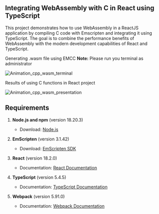 ## Integrating WebAssembly with C in React using TypeScript

This project demonstrates how to use WebAssembly in a ReactJS application by compiling C code with Emscripten and integrating it using TypeScript. The goal is to combine the performance benefits of WebAssembly with the modern development capabilities of React and TypeScript.

Generating .wasm file using EMCC
**Note:** Please run you terminal as administrator

 ![Animation_cpp_wasm_terminal](https://github.com/Vahan003/webassembly-react-typescript/assets/55839598/7d0886bf-7b13-4e1f-8d88-31824583c577)

Results of using C functions in React project

![Animation_cpp_wasm_presentation](https://github.com/Vahan003/webassembly-react-typescript/assets/55839598/5a3e92c9-e6c3-47e1-a843-684247c290b2)

## Requirements

1. **Node.js and npm** (version 18.20.3)
   - Download: [Node.js](https://nodejs.org/en/download/)

2. **EmScripten** (version 3.1.42)
   - Download: [EmScripten SDK](https://emscripten.org/docs/getting_started/downloads.html)

3. **React** (version 18.2.0)
   - Documentation: [React Documentation](https://reactjs.org/docs/getting-started.html)

4. **TypeScript** (version 5.4.5)
   - Documentation: [TypeScript Documentation](https://www.typescriptlang.org/docs/)

5. **Webpack** (version 5.91.0)
   - Documentation: [Webpack Documentation](https://webpack.js.org/guides/getting-started/)
